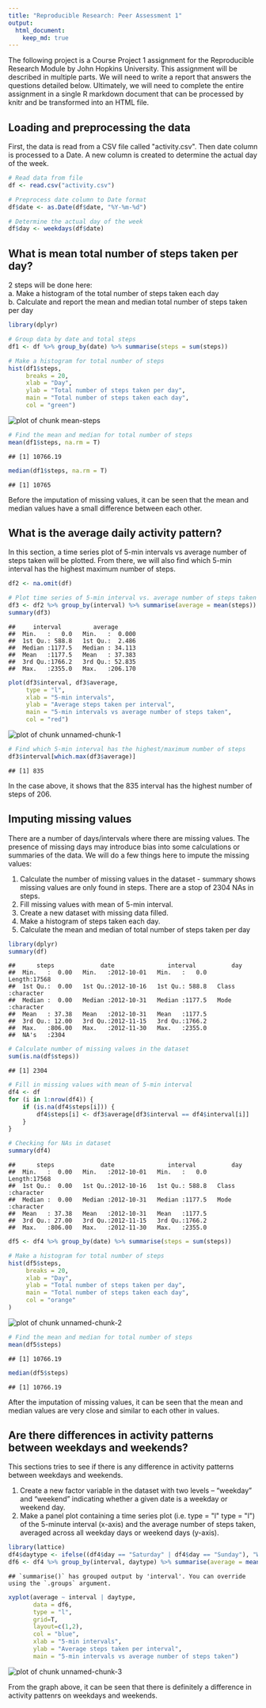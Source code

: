 ```yaml
---
title: "Reproducible Research: Peer Assessment 1"
output: 
  html_document:
    keep_md: true
---
```


The following project is a Course Project 1 assignment for the Reproducible Research Module by John Hopkins University. This assignment will be described in multiple parts. We will need to write a report that answers the questions detailed below. Ultimately, we will need to complete the entire assignment in a single R markdown document that can be processed by knitr and be transformed into an HTML file.

## Loading and preprocessing the data

First, the data is read from a CSV file called "activity.csv". Then date column is processed to a Date. A new column is created to determine the actual day of the week.  


```r
# Read data from file
df <- read.csv("activity.csv")

# Preprocess date column to Date format
df$date <- as.Date(df$date, "%Y-%m-%d")

# Determine the actual day of the week
df$day <- weekdays(df$date)
```

## What is mean total number of steps taken per day?

2 steps will be done here:  
a. Make a histogram of the total number of steps taken each day  
b. Calculate and report the mean and median total number of steps taken per day  


```r
library(dplyr)

# Group data by date and total steps
df1 <- df %>% group_by(date) %>% summarise(steps = sum(steps))

# Make a histogram for total number of steps
hist(df1$steps,
     breaks = 20,
     xlab = "Day",
     ylab = "Total number of steps taken per day",
     main = "Total number of steps taken each day",
     col = "green")
```

![plot of chunk mean-steps](figure/mean-steps-1.png)

```r
# Find the mean and median for total number of steps
mean(df1$steps, na.rm = T)
```

```
## [1] 10766.19
```

```r
median(df1$steps, na.rm = T)
```

```
## [1] 10765
```

Before the imputation of missing values, it can be seen that the mean and median values have a small difference between each other.


## What is the average daily activity pattern?

In this section, a time series plot of 5-min intervals vs average number of steps taken will be plotted. From there, we will also find which 5-min interval has the highest maximum number of steps. 


```r
df2 <- na.omit(df)

# Plot time series of 5-min interval vs. average number of steps taken
df3 <- df2 %>% group_by(interval) %>% summarise(average = mean(steps))
summary(df3)
```

```
##     interval         average       
##  Min.   :   0.0   Min.   :  0.000  
##  1st Qu.: 588.8   1st Qu.:  2.486  
##  Median :1177.5   Median : 34.113  
##  Mean   :1177.5   Mean   : 37.383  
##  3rd Qu.:1766.2   3rd Qu.: 52.835  
##  Max.   :2355.0   Max.   :206.170
```

```r
plot(df3$interval, df3$average, 
     type = "l",
     xlab = "5-min intervals",
     ylab = "Average steps taken per interval",
     main = "5-min intervals vs average number of steps taken",
     col = "red")
```

![plot of chunk unnamed-chunk-1](figure/unnamed-chunk-1-1.png)

```r
# Find which 5-min interval has the highest/maximum number of steps
df3$interval[which.max(df3$average)]
```

```
## [1] 835
```

In the case above, it shows that the 835 interval has the highest number of steps of 206.  


## Imputing missing values

There are a number of days/intervals where there are missing values. The presence of missing days may introduce bias into some calculations or summaries of the data. We will do a few things here to impute the missing values:  
1. Calculate the number of missing values in the dataset - summary shows missing values are only found in steps. There are a stop of 2304 NAs in steps.
2. Fill missing values with mean of 5-min interval.
3. Create a new dataset with missing data filled.
4. Make a histogram of steps taken each day.
5. Calculate the mean and median of total number of steps taken per day


```r
library(dplyr)
summary(df)
```

```
##      steps             date               interval          day           
##  Min.   :  0.00   Min.   :2012-10-01   Min.   :   0.0   Length:17568      
##  1st Qu.:  0.00   1st Qu.:2012-10-16   1st Qu.: 588.8   Class :character  
##  Median :  0.00   Median :2012-10-31   Median :1177.5   Mode  :character  
##  Mean   : 37.38   Mean   :2012-10-31   Mean   :1177.5                     
##  3rd Qu.: 12.00   3rd Qu.:2012-11-15   3rd Qu.:1766.2                     
##  Max.   :806.00   Max.   :2012-11-30   Max.   :2355.0                     
##  NA's   :2304
```

```r
# Calculate number of missing values in the dataset
sum(is.na(df$steps))
```

```
## [1] 2304
```

```r
# Fill in missing values with mean of 5-min interval
df4 <- df
for (i in 1:nrow(df4)) {
    if (is.na(df4$steps[i])) {
        df4$steps[i] <- df3$average[df3$interval == df4$interval[i]]
    }
}

# Checking for NAs in dataset
summary(df4)
```

```
##      steps             date               interval          day           
##  Min.   :  0.00   Min.   :2012-10-01   Min.   :   0.0   Length:17568      
##  1st Qu.:  0.00   1st Qu.:2012-10-16   1st Qu.: 588.8   Class :character  
##  Median :  0.00   Median :2012-10-31   Median :1177.5   Mode  :character  
##  Mean   : 37.38   Mean   :2012-10-31   Mean   :1177.5                     
##  3rd Qu.: 27.00   3rd Qu.:2012-11-15   3rd Qu.:1766.2                     
##  Max.   :806.00   Max.   :2012-11-30   Max.   :2355.0
```

```r
df5 <- df4 %>% group_by(date) %>% summarise(steps = sum(steps))

# Make a histogram for total number of steps
hist(df5$steps,
     breaks = 20,
     xlab = "Day",
     ylab = "Total number of steps taken per day",
     main = "Total number of steps taken each day",
     col = "orange"
)
```

![plot of chunk unnamed-chunk-2](figure/unnamed-chunk-2-1.png)

```r
# Find the mean and median for total number of steps
mean(df5$steps)
```

```
## [1] 10766.19
```

```r
median(df5$steps)
```

```
## [1] 10766.19
```

After the imputation of missing values, it can be seen that the mean and median values are very close and similar to each other in values.


## Are there differences in activity patterns between weekdays and weekends?

This sections tries to see if there is any difference in activity patterns between weekdays and weekends.
1. Create a new factor variable in the dataset with two levels – “weekday” and “weekend” indicating whether a given date is a weekday or weekend day.
2. Make a panel plot containing a time series plot (i.e. type = "l" type = "l") of the 5-minute interval (x-axis) and the average number of steps taken, averaged across all weekday days or weekend days (y-axis).


```r
library(lattice) 
df4$daytype <- ifelse((df4$day == "Saturday" | df4$day == "Sunday"), "Weekend", "Weekday")
df6 <- df4 %>% group_by(interval, daytype) %>% summarise(average = mean(steps))
```

```
## `summarise()` has grouped output by 'interval'. You can override using the `.groups` argument.
```

```r
xyplot(average ~ interval | daytype, 
       data = df6, 
       type = "l", 
       grid=T, 
       layout=c(1,2),
       col = "blue",
       xlab = "5-min intervals",
       ylab = "Average steps taken per interval",
       main = "5-min intervals vs average number of steps taken")
```

![plot of chunk unnamed-chunk-3](figure/unnamed-chunk-3-1.png)

From the graph above, it can be seen that there is definitely a difference in activity pattenrs on weekdays and weekends.
